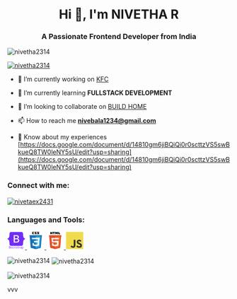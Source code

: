 <h1 align="center">Hi 👋, I'm NIVETHA R</h1>
<h3 align="center">A Passionate Frontend Developer from India</h3>

<p align="left"> <img src="https://komarev.com/ghpvc/?username=nivetha2314&label=Profile%20views&color=0e75b6&style=flat" alt="nivetha2314" /> </p>

<p align="left"> <a href="https://github.com/ryo-ma/github-profile-trophy"><img src="https://github-profile-trophy.vercel.app/?username=nivetha2314" alt="nivetha2314" /></a> </p>

- 🔭 I’m currently working on [KFC](https://nivetha2314.github.io/KFC/)

- 🌱 I’m currently learning **FULLSTACK DEVELOPMENT**

- 👯 I’m looking to collaborate on [BUILD HOME](https://nivetha2314.github.io/build/)

- 📫 How to reach me **nivebala1234@gmail.com**

- 📄 Know about my experiences [https://docs.google.com/document/d/14810gm6jiBQiQi0r0scttzVS5swBkueQ8TW0leNY5sU/edit?usp=sharing](https://docs.google.com/document/d/14810gm6jiBQiQi0r0scttzVS5swBkueQ8TW0leNY5sU/edit?usp=sharing)

<h3 align="left">Connect with me:</h3>
<p align="left">
<a href="https://instagram.com/nivetaex2431" target="blank"><img align="center" src="https://raw.githubusercontent.com/rahuldkjain/github-profile-readme-generator/master/src/images/icons/Social/instagram.svg" alt="nivetaex2431" height="30" width="40" /></a>
</p>

<h3 align="left">Languages and Tools:</h3>
<p align="left"> <a href="https://getbootstrap.com" target="_blank" rel="noreferrer"> <img src="https://raw.githubusercontent.com/devicons/devicon/master/icons/bootstrap/bootstrap-plain-wordmark.svg" alt="bootstrap" width="40" height="40"/> </a> <a href="https://www.w3schools.com/css/" target="_blank" rel="noreferrer"> <img src="https://raw.githubusercontent.com/devicons/devicon/master/icons/css3/css3-original-wordmark.svg" alt="css3" width="40" height="40"/> </a> <a href="https://www.w3.org/html/" target="_blank" rel="noreferrer"> <img src="https://raw.githubusercontent.com/devicons/devicon/master/icons/html5/html5-original-wordmark.svg" alt="html5" width="40" height="40"/> </a> <a href="https://developer.mozilla.org/en-US/docs/Web/JavaScript" target="_blank" rel="noreferrer"> <img src="https://raw.githubusercontent.com/devicons/devicon/master/icons/javascript/javascript-original.svg" alt="javascript" width="40" height="40"/> </a> </p>

<p><img align="left" src="https://github-readme-stats.vercel.app/api/top-langs?username=nivetha2314&show_icons=true&locale=en&layout=compact" alt="nivetha2314" /></p>

<p>&nbsp;<img align="center" src="https://github-readme-stats.vercel.app/api?username=nivetha2314&show_icons=true&locale=en" alt="nivetha2314" /></p>

<p><img align="center" src="https://github-readme-streak-stats.herokuapp.com/?user=nivetha2314&" alt="nivetha2314" /></p>
vvv
